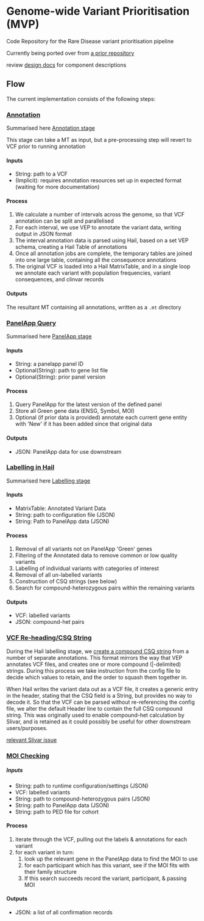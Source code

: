 # Genome-wide Variant Prioritisation (MVP)

Code Repository for the Rare Disease variant prioritisation pipeline

Currently being ported over from [a prior repository](https://github.com/populationgenomics/rare-disease/tree/initial_content)

review [design docs](design_docs) for component descriptions

## Flow

The current implementation consists of the following steps:

### [Annotation](reanalysis/annotation.py)

Summarised here [Annotation stage](design_docs/Annotation.md)

This stage can take a MT as input, but a pre-processing step will revert to VCF prior to running annotation

#### Inputs

- String: path to a VCF
- (Implicit): requires annotation resources set up in expected format (waiting for more documentation)

#### Process

1. We calculate a number of intervals across the genome, so that VCF annotation can be split and parallelised
2. For each interval, we use VEP to annotate the variant data, writing output in JSON format
3. The interval annotation data is parsed using Hail, based on a set VEP schema, creating a Hail Table of annotations
4. Once all annotation jobs are complete, the temporary tables are joined into one large table, containing all the consequence annotations
5. The original VCF is loaded into a Hail MatrixTable, and in a single loop we annotate each variant with population frequencies, variant consequences, and clinvar records

#### Outputs

The resultant MT containing all annotations, written as a `.mt` directory

### [PanelApp Query](reanalysis/query_panelapp.py)

Summarised here [PanelApp stage](design_docs/PanelApp_interaction.md)

#### Inputs

- String: a panelapp panel ID
- Optional(String): path to gene list file
- Optional(String): prior panel version

#### Process

1. Query PanelApp for the latest version of the defined panel
2. Store all Green gene data (ENSG, Symbol, MOI)
3. Optional (if prior data is provided) annotate each current gene entity with 'New' if it has been added since that
original data

#### Outputs

 - JSON: PanelApp data for use downstream

### [Labelling in Hail](reanalysis/hail_filter_and_label.py)

Summarised here [Labelling stage](design_docs/Hail_Filter_and_Label.md)

#### Inputs

- MatrixTable: Annotated Variant Data
- String: path to configuration file (JSON)
- String: Path to PanelApp data (JSON)


#### Process

1. Removal of all variants not on PanelApp 'Green' genes
2. Filtering of the Annotated data to remove common or low quality variants
3. Labelling of individual variants with categories of interest
4. Removal of all un-labelled variants
5. Construction of CSQ strings (see below)
6. Search for compound-heterozygous pairs within the remaining variants

#### Outputs

- VCF: labelled variants
- JSON: compound-het pairs

### [VCF Re-heading/CSQ String](reanalysis/interpretation_runner.py)

During the Hail labelling stage, we [create a compound CSQ string](https://github.com/populationgenomics/automated-interpretation-pipeline/blob/main/reanalysis/hail_filter_and_label.py#L478-L571)
from a number of separate annotations. This format mirrors the way that VEP annotates VCF files, and creates one or more
compound (|-delimited) strings. During this process we take instruction from the config file to decide which values to
retain, and the order to squash them together in.

When Hail writes the variant data out as a VCF file, it creates a generic entry in the header, stating that the CSQ
field is a String, but provides no way to decode it. So that the VCF can be parsed without re-referencing the config
file, we alter the default Header line to contain the full CSQ compound string. This was originally used to enable
compound-het calculation by Slivar, and is retained as it could possibly be useful for other downstream users/purposes.

[relevant Slivar issue](https://github.com/brentp/slivar/issues/120)


### [MOI Checking](reanalysis/validate_categories.py)

##### Inputs

- String: path to runtime configuration/settings (JSON)
- VCF: labelled variants
- String: path to compound-heterozygous pairs (JSON)
- String: path to PanelApp data (JSON)
- String: path to PED file for cohort

#### Process

1. iterate through the VCF, pulling out the labels & annotations for each variant
2. for each variant in turn:
   1. look up the relevant gene in the PanelApp data to find the MOI to use
   2. for each participant which has this variant, see if the MOI fits with their family structure
   3. If this search succeeds record the variant,  participant, & passing MOI

#### Outputs

- JSON: a list of all confirmation records
